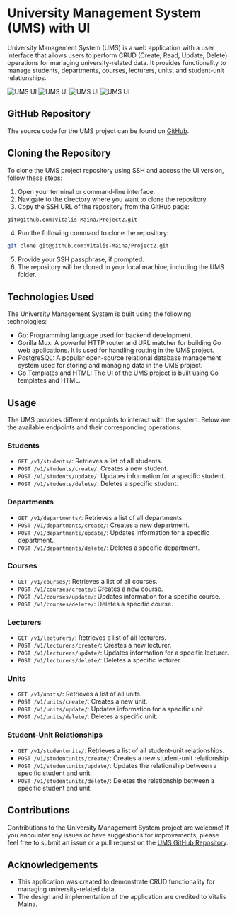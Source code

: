 # University Management System (UMS) with UI

University Management System (UMS) is a web application with a user interface that allows users to perform CRUD (Create, Read, Update, Delete) operations for managing university-related data. It provides functionality to manage students, departments, courses, lecturers, units, and student-unit relationships.

![UMS UI](UMS-with-UI/pics/create.png) ![UMS UI](UMS-with-UI/pics/list.png)
![UMS UI](UMS-with-UI/pics/update.png) ![UMS UI](UMS-with-UI/pics/delete.png)




## GitHub Repository

The source code for the UMS project can be found on [GitHub](https://github.com/Vitalis-Maina/Project2).

## Cloning the Repository

To clone the UMS project repository using SSH and access the UI version, follow these steps:

1. Open your terminal or command-line interface.
2. Navigate to the directory where you want to clone the repository.
3. Copy the SSH URL of the repository from the GitHub page:
  ```bash 
  git@github.com:Vitalis-Maina/Project2.git
 ```

4. Run the following command to clone the repository:
 ```bash
 git clone git@github.com:Vitalis-Maina/Project2.git
```
5. Provide your SSH passphrase, if prompted.
6. The repository will be cloned to your local machine, including the UMS folder.

## Technologies Used

The University Management System is built using the following technologies:

- Go: Programming language used for backend development.
- Gorilla Mux: A powerful HTTP router and URL matcher for building Go web applications. It is used for handling routing in the UMS project.
- PostgreSQL: A popular open-source relational database management system used for storing and managing data in the UMS project.
- Go Templates and HTML: The UI of the UMS project is built using Go templates and HTML.

## Usage

The UMS provides different endpoints to interact with the system. Below are the available endpoints and their corresponding operations:

### Students

- `GET /v1/students/`: Retrieves a list of all students.
- `POST /v1/students/create/`: Creates a new student.
- `POST /v1/students/update/`: Updates information for a specific student.
- `POST /v1/students/delete/`: Deletes a specific student.

### Departments

- `GET /v1/departments/`: Retrieves a list of all departments.
- `POST /v1/departments/create/`: Creates a new department.
- `POST /v1/departments/update/`: Updates information for a specific department.
- `POST /v1/departments/delete/`: Deletes a specific department.

### Courses

- `GET /v1/courses/`: Retrieves a list of all courses.
- `POST /v1/courses/create/`: Creates a new course.
- `POST /v1/courses/update/`: Updates information for a specific course.
- `POST /v1/courses/delete/`: Deletes a specific course.

### Lecturers

- `GET /v1/lecturers/`: Retrieves a list of all lecturers.
- `POST /v1/lecturers/create/`: Creates a new lecturer.
- `POST /v1/lecturers/update/`: Updates information for a specific lecturer.
- `POST /v1/lecturers/delete/`: Deletes a specific lecturer.

### Units

- `GET /v1/units/`: Retrieves a list of all units.
- `POST /v1/units/create/`: Creates a new unit.
- `POST /v1/units/update/`: Updates information for a specific unit.
- `POST /v1/units/delete/`: Deletes a specific unit.

### Student-Unit Relationships

- `GET /v1/studentunits/`: Retrieves a list of all student-unit relationships.
- `POST /v1/studentunits/create/`: Creates a new student-unit relationship.
- `POST /v1/studentunits/update/`: Updates the relationship between a specific student and unit.
- `POST /v1/studentunits/delete/`: Deletes the relationship between a specific student and unit.

## Contributions

Contributions to the University Management System project are welcome! If you encounter any issues or have suggestions for improvements, please feel free to submit an issue or a pull request on the [UMS GitHub Repository](https://github.com/Vitalis-Maina/Project2).

## Acknowledgements

- This application was created to demonstrate CRUD functionality for managing university-related data.
- The design and implementation of the application are credited to Vitalis Maina.
